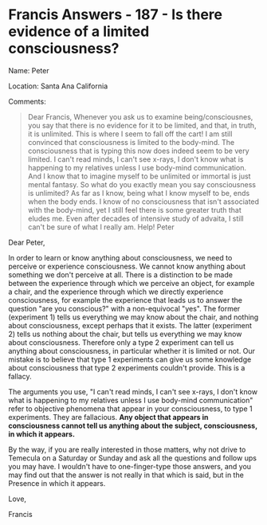 # Francis Answers - 187 - Is there evidence of a limited consciousness?

Name: Peter

Location: Santa Ana California

Comments:

>Dear Francis, Whenever you ask us to examine being/consciousnes, you say that there is no evidence for it to be limited, and that, in truth, it is unlimited. This is where I seem to fall off the cart! I am still convinced that consciousness is limited to the body-mind. The consciousness that is typing this now does indeed seem to be very limited. I can't read minds, I can't see x-rays, I don't know what is happening to my relatives unless I use body-mind communication. And I know that to imagine myself to be unlimited or immortal is just mental fantasy. So what do you exactly mean you say consciousness is unlimited? As far as I know, being what I know myself to be, ends when the body ends. I know of no consciousness that isn't associated with the body-mind, yet I still feel there is some greater truth that eludes me. Even after decades of intensive study of advaita, I still can't be sure of what I really am. Help! Peter

Dear Peter,

In order to learn or know anything about consciousness, we need to perceive or experience consciousness. We cannot know anything about something we don't perceive at all. There is a distinction to be made between the experience through which we perceive an object, for example a chair, and the experience through which we directly experience consciousness, for example the experience that leads us to answer the question "are you conscious?" with a non-equivocal "yes". The former (experiment 1) tells us everything we may know about the chair, and nothing about consciousness, except perhaps that it exists. The latter (experiment 2) tells us nothing about the chair, but tells us everything we may know about consciousness. Therefore only a type 2 experiment can tell us anything about consciousness, in particular whether it is limited or not. Our mistake is to believe that type 1 experiments can give us some knowledge about consciousness that type 2 experiments couldn't provide. This is a fallacy.

The arguments you use, "I can't read minds, I can't see x-rays, I don't know what is happening to my relatives unless I use body-mind communication" refer to objective phenomena that appear in your consciousness, to type 1 experiments. They are fallacious. **Any object that appears in consciousness cannot tell us anything about the subject, consciousness, in which it appears.**

By the way, if you are really interested in those matters, why not drive to Temecula on a Saturday or Sunday and ask all the questions and follow ups you may have. I wouldn't have to one-finger-type those answers, and you may find out that the answer is not really in that which is said, but in the Presence in which it appears.

Love,

Francis